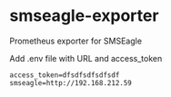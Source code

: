 # smseagle-exporter
Prometheus exporter for SMSEagle

Add .env file with URL and access_token
```
access_token=dfsdfsdfsdfsdf
smseagle=http://192.168.212.59
```
